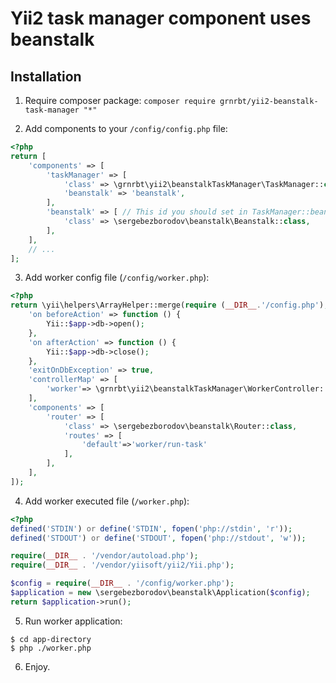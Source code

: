# Yii2 task manager component uses beanstalk

## Installation

1. Require composer package: `composer require grnrbt/yii2-beanstalk-task-manager "*"`

2. Add components to your `/config/config.php` file:
```php
<?php
return [
    'components' => [
        'taskManager' => [
            'class' => \grnrbt\yii2\beanstalkTaskManager\TaskManager::class,
            'beanstalk' => 'beanstalk',
        ],
        'beanstalk' => [ // This id you should set in TaskManager::beanstalk field
            'class' => \sergebezborodov\beanstalk\Beanstalk::class,
        ],
    ],
    // ...
];
```

3. Add worker config file (`/config/worker.php`):
```php
<?php
return \yii\helpers\ArrayHelper::merge(require (__DIR__.'/config.php'),[
    'on beforeAction' => function () {
        Yii::$app->db->open();
    },
    'on afterAction' => function () {
        Yii::$app->db->close();
    },
    'exitOnDbException' => true,
    'controllerMap' => [
        'worker'=> \grnrbt\yii2\beanstalkTaskManager\WorkerController:: class,
    ],
    'components' => [
        'router' => [
            'class' => \sergebezborodov\beanstalk\Router::class,
            'routes' => [
                'default'=>'worker/run-task'
            ],
        ],
    ],
]);
```

4. Add worker executed file (`/worker.php`):
```php
<?php
defined('STDIN') or define('STDIN', fopen('php://stdin', 'r'));
defined('STDOUT') or define('STDOUT', fopen('php://stdout', 'w'));

require(__DIR__ . '/vendor/autoload.php');
require(__DIR__ . '/vendor/yiisoft/yii2/Yii.php');

$config = require(__DIR__ . '/config/worker.php');
$application = new \sergebezborodov\beanstalk\Application($config);
return $application->run();
```

5. Run worker application:
```
$ cd app-directory
$ php ./worker.php
```

6. Enjoy.